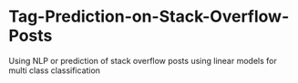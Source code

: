 # Tag-Prediction-on-Stack-Overflow-Posts
Using NLP or prediction of stack overflow posts using linear models for multi class classification
